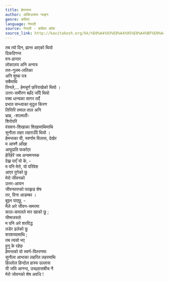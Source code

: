 ```yaml
---
title: हेमन्ताभ
author: ओकिउयामा ग्वाइन
genre: कविता
language: नेपाली
source: नेपाली - कविता कोश
source_link: http://kavitakosh.org/kk/%E0%A4%93%E0%A4%95%E0%A4%BF%E0%A4%89%E0%A4%AF%E0%A4%BE%E0%A4%AE%E0%A4%BE_%E0%A4%97%E0%A5%8D%E0%A4%B5%E0%A4%BE%E0%A4%87%E0%A4%A8
---
```


तब त्यो दिन, ह्मन्त आएको थियो  
दिकदिगन्त  
वन-प्रान्तर  
लोकालय अनि अन्यत्र  
तरु-गुलम-लतिका  
अनि शुष्क पत्र  
सबैमाथि  
तिनले,... हेमचूर्ण छरिराखेको थियो ।  
उत्तर-समीरण बहँदं जाँदै थियो  
पक्व धान्यका सागर तर्दै  
प्रभात सन्ध्याका मृदुल किरण  
तित्तिरि तमाल ताल अनि  
भ्राम्र, -शाल्मली-  
शिरोपरि  
वंसवन-शिखाका शिखामाथिमाथि  
सुनौला लहर लहराउँदै थियो ।  
हेमन्तका यी, स्वर्णाम विलास, देखेर  
म आफ्नै आँखा  
आफूप्रति फर्काएर  
हेरिहेरें जब अन्यमनस्क  
देख्न पाएँ यो के, -  
म पनि मेरो, यो परिवेश  
आएर पुगेको छु  
मेरो जीवनको  
उत्तर-आयन  
जीवनतरुको पतझड शेष  
तर, विना आडम्बर ।  
बुझ्न पाएछु, -  
मैले अरे जीवन-समरमा  
काल-कवलले मार खाको छु ;  
भीष्मजस्तो  
म पनि अरे शरविद्ध  
लडेर ढलेको छु  
शरशय्यामाथि ;  
तब त्यसो भए  
हुनु के रहेछ  
हेमन्तको यो स्वर्ण-वितरणमा  
सुनौला आभाका लहरित लहरमाथि  
हिल्लोल हिन्दोल हास्य उल्लास  
यी जति आनन्द, उच्छ्वासबीच नै  
मेरो जोवनको शेष अवधि !
